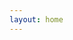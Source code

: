 ```yaml
---
layout: home
---
```


<script setup>
import Home from '@theme/components/Home.vue'
</script>


<Home/>




